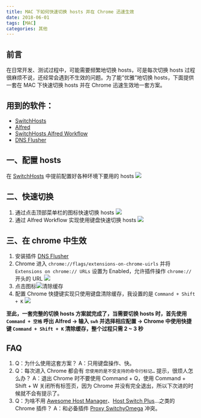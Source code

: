 ```yaml
---
title: MAC 下如何快速切换 hosts 并在 Chrome 迅速生效
date: 2018-06-01
tags: [MAC] 
categories: 其他
---
```


## 前言
在日常开发、测试过程中，可能需要频繁地切换 hosts，可是每次切换 hosts 过程很麻烦不说，还经常会遇到不生效的问题。为了能”优雅”地切换 hosts，下面提供一套在 MAC 下快速切换 hosts 并在 Chrome 迅速生效地一套方案。

## 用到的软件：
* [SwitchHosts](https://github.com/oldj/SwitchHosts)
* [Alfred](https://www.alfredapp.com/)
* [SwitchHosts Alfred Workflow](http://www.packal.org/workflow/switchhosts)
* [DNS Flusher](https://chrome.google.com/webstore/detail/dns-flusher/nbomnjapnclaocillijpceooehonajnk)

## 一、配置 hosts
在 [SwitchHosts](https://github.com/oldj/SwitchHosts) 中提前配置好各种环境下要用的 hosts
![](/img/mac-hosts-switch/config.png)

## 二、快速切换
1. 通过点击顶部菜单栏的图标快速切换 hosts
![](/img/mac-hosts-switch/menubar.png)
2. 通过 Alfred Workflow 实现使用键盘快速切换 hosts
![](/img/mac-hosts-switch/workflow.png)

## 三、在 chrome 中生效
1. 安装插件 [DNS Flusher](https://chrome.google.com/webstore/detail/dns-flusher/nbomnjapnclaocillijpceooehonajnk)
2. Chrome 进入 `chrome://flags/extensions-on-chrome-uirls` 并将 `Extensions on chrome:// URLs` 设置为 Enabled，允许插件操作 `chrome://` 开头的 URL
![](/img/mac-hosts-switch/flags.png)
3. 点击图标![](/img/mac-hosts-switch/extension.png)清除缓存
4. 配置 Chrome 快捷键实现只使用键盘清除缓存，我设置的是 `Command + Shift + K`
![](/img/mac-hosts-switch/shortcut.png)

**至此，一套完整的切换 hosts 方案就完成了，当需要切换 hosts 时，首先使用 `Command + 空格` 呼出 Alfred -> 输入 `swh` 并选择相应配置 -> Chrome 中使用快捷键 `Command + Shift + K` 清除缓存，整个过程只需 2 ~ 3 秒**

## FAQ
1. Q：为什么使用这套方案？
   A：只用键盘操作、快。
2. Q：每次进入 Chrome 都会有 `您使用的是不受支持的命令行标记…` 提示，很烦人怎么办？
   A：退出 Chrome 时不要使用 Command + Q，使用 Command + Shift + W 关闭所有标签页，因为 Chrome 并没有完全退出，所以下次进的时候就不会有提示了。
3. Q：为啥不用 [Awesome Host Manager](https://chrome.google.com/webstore/detail/awesome-host-manager/pikaoeecieigblebdddckmlegonlogha?hl=zh-CN)、[Host Switch Plus](https://chrome.google.com/webstore/detail/host-switch-plus/bopepoejgapmihklfepohbilpkcdoaeo)…之类的 Chrome 插件？
   A：和必备插件 [Proxy SwitchyOmega](https://chrome.google.com/webstore/detail/proxy-switchyomega/padekgcemlokbadohgkifijomclgjgif?hl=zh-CN) 冲突。

